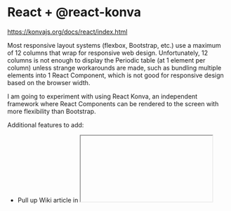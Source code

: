 # React + @react-konva

https://konvajs.org/docs/react/index.html

Most responsive layout systems (flexbox, Bootstrap, etc.) use a maximum of 12 columns that wrap for responsive web design. Unfortunately, 12 columns is not enough to display the Periodic table (at 1 element per column) unless strange workarounds are made, such as bundling multiple elements into 1 React Component, which is not good for responsive design based on the browser width.

I am going to experiment with using React Konva, an independent framework where React Components can be rendered to the screen with more flexibility than Bootstrap.

Additional features to add:

-   Pull up Wiki article in <iframe> element when clicking on "More info" in side bar
-   options for degrees C and K in side bar info

Formatting to fix:

-   Force background color to be the same for dark and light mode

# React + Vite

This template provides a minimal setup to get React working in Vite with HMR and some ESLint rules.

Currently, two official plugins are available:

-   [@vitejs/plugin-react](https://github.com/vitejs/vite-plugin-react/blob/main/packages/plugin-react/README.md) uses [Babel](https://babeljs.io/) for Fast Refresh
-   [@vitejs/plugin-react-swc](https://github.com/vitejs/vite-plugin-react-swc) uses [SWC](https://swc.rs/) for Fast Refresh
